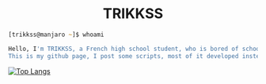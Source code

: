 <h1 align="center"><b>TRIKKSS</b></h1>

```zsh
[trikkss@manjaro ~]$ whoami

Hello, I'm TRIKKSS, a French high school student, who is bored of school and who prefers to learn hacking. 
This is my github page, I post some scripts, most of it developed instead of listening to my lessons x)
```

[![Top Langs](https://github-readme-stats.vercel.app/api/top-langs/?username=TRIKKSS&langs_count=8)](https://github.com/anuraghazra/github-readme-stats)
